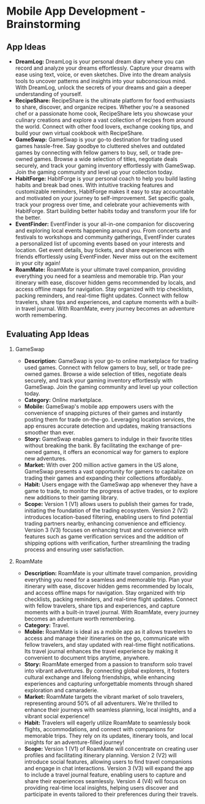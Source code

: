 # Mobile App Development - Brainstorming

## App Ideas
* **DreamLog:** DreamLog is your personal dream diary where you can record and analyze your dreams effortlessly. Capture your dreams with ease using text, voice, or even sketches. Dive into the dream analysis tools to uncover patterns and insights into your subconscious mind. With DreamLog, unlock the secrets of your dreams and gain a deeper understanding of yourself.
* **RecipeShare:** RecipeShare is the ultimate platform for food enthusiasts to share, discover, and organize recipes. Whether you're a seasoned chef or a passionate home cook, RecipeShare lets you showcase your culinary creations and explore a vast collection of recipes from around the world. Connect with other food lovers, exchange cooking tips, and build your own virtual cookbook with RecipeShare.
* **GameSwap:** GameSwap is your go-to destination for trading used games hassle-free. Say goodbye to cluttered shelves and outdated games by connecting with fellow gamers to buy, sell, or trade pre-owned games. Browse a wide selection of titles, negotiate deals securely, and track your gaming inventory effortlessly with GameSwap. Join the gaming community and level up your collection today.
* **HabitForge:** HabitForge is your personal coach to help you build lasting habits and break bad ones. With intuitive tracking features and customizable reminders, HabitForge makes it easy to stay accountable and motivated on your journey to self-improvement. Set specific goals, track your progress over time, and celebrate your achievements with HabitForge. Start building better habits today and transform your life for the better.
* **EventFinder:** EventFinder is your all-in-one companion for discovering and exploring local events happening around you. From concerts and festivals to workshops and community gatherings, EventFinder curates a personalized list of upcoming events based on your interests and location. Get event details, buy tickets, and share experiences with friends effortlessly using EventFinder. Never miss out on the excitement in your city again!
* **RoamMate:** RoamMate is your ultimate travel companion, providing everything you need for a seamless and memorable trip. Plan your itinerary with ease, discover hidden gems recommended by locals, and access offline maps for navigation. Stay organized with trip checklists, packing reminders, and real-time flight updates. Connect with fellow travelers, share tips and experiences, and capture moments with a built-in travel journal. With RoamMate, every journey becomes an adventure worth remembering.

## Evaluating App Ideas

1. GameSwap
    - **Description:** GameSwap is your go-to online marketplace for trading used games. Connect with fellow gamers to buy, sell, or trade pre-owned games. Browse a wide selection of titles, negotiate deals securely, and track your gaming inventory effortlessly with GameSwap. Join the gaming community and level up your collection today.
    - **Category:** Online marketplace.
    - **Mobile:** GameSwap's mobile app empowers users with the convenience of snapping pictures of their games and instantly posting them for trade on-the-go. Leveraging location services, the app ensures accurate detection and updates, making transactions smoother than ever.
    - **Story:** GameSwap enables gamers to indulge in their favorite titles without breaking the bank. By facilitating the exchange of pre-owned games, it offers an economical way for gamers to explore new adventures.
    - **Market:** With over 200 million active gamers in the US alone, GameSwap presents a vast opportunity for gamers to capitalize on trading their games and expanding their collections affordably.
    - **Habit:** Users engage with the GameSwap app whenever they have a game to trade, to monitor the progress of active trades, or to explore new additions to their gaming library.
    - **Scope:** Version 1 (V1) allows users to publish their games for trade, initiating the foundation of the trading ecosystem. Version 2 (V2) introduces location-based filtering, enabling users to find potential trading partners nearby, enhancing convenience and efficiency. Version 3 (V3) focuses on enhancing trust and convenience with features such as game verification services and the addition of shipping options with verification, further streamlining the trading process and ensuring user satisfaction.
    
2. RoamMate
    - **Description:** RoamMate is your ultimate travel companion, providing everything you need for a seamless and memorable trip. Plan your itinerary with ease, discover hidden gems recommended by locals, and access offline maps for navigation. Stay organized with trip checklists, packing reminders, and real-time flight updates. Connect with fellow travelers, share tips and experiences, and capture moments with a built-in travel journal. With RoamMate, every journey becomes an adventure worth remembering.
    - **Category:** Travel.
    - **Mobile:** RoamMate is ideal as a mobile app as it allows travelers to access and manage their itineraries on the go, communicate with fellow travelers, and stay updated with real-time flight notifications. Its travel journal  enhances the travel experience by making it convenient to document trips anytime, anywhere.
    - **Story:** RoamMate emerged from a passion to transform solo travel into vibrant adventures. By connecting global explorers, it fosters cultural exchange and lifelong friendships, while enhancing experiences and capturing unforgettable moments through shared exploration and camaraderie.
    - **Market:** RoamMate targets the vibrant market of solo travelers, representing around 50% of all adventurers. We're thrilled to enhance their journeys with seamless planning, local insights, and a vibrant social experience!
    - **Habit:** Travelers will eagerly utilize RoamMate to seamlessly book flights, accommodations, and connect with companions for memorable trips. They rely on its updates, itinerary tools, and local insights for an adventure-filled journey!
    - **Scope:** Version 1 (V1) of RoamMate will concentrate on creating user profiles and facilitating itinerary planning. Version 2 (V2) will introduce social features, allowing users to find travel companions and engage in chat interactions. Version 3 (V3) will expand the app to include a travel journal feature, enabling users to capture and share their experiences seamlessly. Version 4 (V4) will focus on providing real-time local insights, helping users discover and participate in events tailored to their preferences during their travels.
